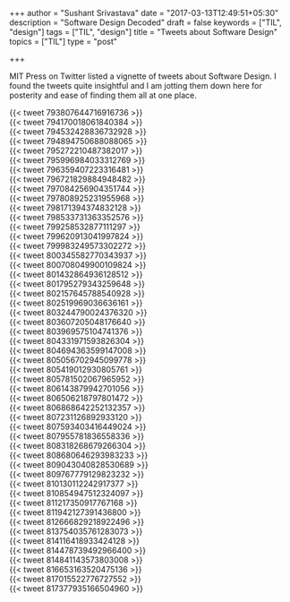+++
author = "Sushant Srivastava"
date = "2017-03-13T12:49:51+05:30"
description = "Software Design Decoded"
draft = false
keywords = ["TIL", "design"]
tags = ["TIL", "design"]
title = "Tweets about Software Design"
topics = ["TIL"]
type = "post"

+++

MIT Press on Twitter listed a vignette of tweets about Software Design. I found the tweets quite insightful and I am jotting them down here for posterity and ease of finding them all
at one place.

<div class="col-md-offset-3">
{{< tweet 793807644716916736 >}}
</div>

<div class="col-md-offset-3">
{{< tweet 794170018061840384 >}}
</div>

<div class="col-md-offset-3">
{{< tweet 794532428836732928 >}}
</div>

<div class="col-md-offset-3">
{{< tweet 794894750688088065 >}}
</div>
<div class="col-md-offset-3">
{{< tweet 795272210487382017 >}}
</div>
<div class="col-md-offset-3">
{{< tweet 795996984033312769 >}}
</div>
<div class="col-md-offset-3">
{{< tweet 796359407223316481 >}}
</div>
<div class="col-md-offset-3">
{{< tweet 796721829884948482 >}}
</div>
<div class="col-md-offset-3">
{{< tweet 797084256904351744 >}}
</div>
<div class="col-md-offset-3">
{{< tweet 797808925231955968 >}}
</div>
<div class="col-md-offset-3">
{{< tweet 798171394374832128 >}}
</div>
<div class="col-md-offset-3">
{{< tweet 798533731363352576 >}}
</div>
<div class="col-md-offset-3">
{{< tweet 799258532877111297 >}}
</div>
<div class="col-md-offset-3">
{{< tweet 799620913041997824 >}}
</div>
<div class="col-md-offset-3">
{{< tweet 799983249573302272 >}}
</div>
<div class="col-md-offset-3">
{{< tweet 800345582770343937 >}}
</div>
<div class="col-md-offset-3">
{{< tweet 800708049900109824 >}}
</div>
<div class="col-md-offset-3">
{{< tweet 801432864936128512 >}}
</div>
<div class="col-md-offset-3">
{{< tweet 801795279343259648 >}}
</div>
<div class="col-md-offset-3">
{{< tweet 802157645788540928 >}}
</div>
<div class="col-md-offset-3">
{{< tweet 802519969036636161 >}}
</div>
<div class="col-md-offset-3">
{{< tweet 803244790024376320 >}}
</div>
<div class="col-md-offset-3">
{{< tweet 803607205048176640 >}}
</div>
<div class="col-md-offset-3">
{{< tweet 803969575104741376 >}}
</div>
<div class="col-md-offset-3">
{{< tweet 804331971593826304 >}}
</div>
<div class="col-md-offset-3">
{{< tweet 804694363599147008 >}}
</div>
<div class="col-md-offset-3">
{{< tweet 805056702945099778 >}}
</div>
<div class="col-md-offset-3">
{{< tweet 805419012930805761 >}}
</div>
<div class="col-md-offset-3">
{{< tweet 805781502067965952 >}}
</div>
<div class="col-md-offset-3">
{{< tweet 806143879942701056 >}}
</div>
<div class="col-md-offset-3">
{{< tweet 806506218797801472 >}}
</div>
<div class="col-md-offset-3">
{{< tweet 806868642252132357 >}}
</div>
<div class="col-md-offset-3">
{{< tweet 807231126892933120 >}}
</div>
<div class="col-md-offset-3">
{{< tweet 807593403416449024 >}}
</div>
<div class="col-md-offset-3">
{{< tweet 807955781836558336 >}}
</div>
<div class="col-md-offset-3">
{{< tweet 808318268679266304 >}}
</div>
<div class="col-md-offset-3">
{{< tweet 808680646293983233 >}}
</div>
<div class="col-md-offset-3">
{{< tweet 809043040828530689 >}}
</div>
<div class="col-md-offset-3">
{{< tweet 809767779129823232 >}}
</div>
<div class="col-md-offset-3">
{{< tweet 810130112242917377 >}}
</div>
<div class="col-md-offset-3">
{{< tweet 810854947512324097 >}}
</div>
<div class="col-md-offset-3">
{{< tweet 811217350917767168 >}}
</div>
<div class="col-md-offset-3">
{{< tweet 811942127391436800 >}}
</div>
<div class="col-md-offset-3">
{{< tweet 812666829218922496 >}}
</div>
<div class="col-md-offset-3">
{{< tweet 813754035761283073 >}}
</div>
<div class="col-md-offset-3">
{{< tweet 814116418933424128 >}}
</div>
<div class="col-md-offset-3">
{{< tweet 814478739492966400 >}}
</div>
<div class="col-md-offset-3">
{{< tweet 814841143573803008 >}}
</div>

<div class="col-md-offset-3">
{{< tweet 816653163520475136 >}}
</div>

<div class="col-md-offset-3">
{{< tweet 817015522776727552 >}}
</div>

<div class="col-md-offset-3">
{{< tweet 817377935166504960 >}}
</div>
